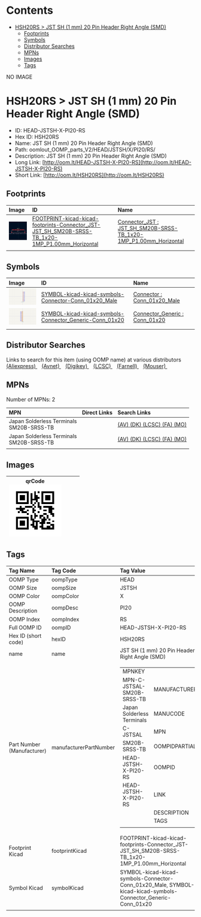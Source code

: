 



Contents
========

* [HSH20RS > JST SH (1 mm) 20 Pin Header Right Angle (SMD)](#hsh20rs--jst-sh-1-mm-20-pin-header-right-angle-smd)
	* [Footprints](#footprints)
	* [Symbols](#symbols)
	* [Distributor Searches](#distributor-searches)
	* [MPNs](#mpns)
	* [Images](#images)
	* [Tags](#tags)
  
NO IMAGE  
# HSH20RS > JST SH (1 mm) 20 Pin Header Right Angle (SMD)

- ID: HEAD-JSTSH-X-PI20-RS
- Hex ID: HSH20RS
- Name: JST SH (1 mm) 20 Pin Header Right Angle (SMD)
- Path: oomlout_OOMP_parts_V2/HEAD/JSTSH/X/PI20/RS/
- Description: JST SH (1 mm) 20 Pin Header Right Angle (SMD)
- Long Link: [http://oom.lt/HEAD-JSTSH-X-PI20-RS](http://oom.lt/HEAD-JSTSH-X-PI20-RS)
- Short Link: [http://oom.lt/HSH20RS](http://oom.lt/HSH20RS)

## Footprints
  

|Image|ID|Name|
| :--- | :--- | :--- |
|[![](https://raw.githubusercontent.com/oomlout/oomlout_OOMP_eda_V2/main/FOOTPRINT/kicad/kicad-footprints/Connector_JST/JST_SH_SM20B-SRSS-TB_1x20-1MP_P1.00mm_Horizontal/image_140.png)](https://github.com/oomlout/oomlout_OOMP_eda_V2/tree/main/FOOTPRINT/kicad/kicad-footprints/Connector_JST/JST_SH_SM20B-SRSS-TB_1x20-1MP_P1.00mm_Horizontal/)|[FOOTPRINT-kicad-kicad-footprints-Connector_JST-JST_SH_SM20B-SRSS-TB_1x20-1MP_P1.00mm_Horizontal](https://github.com/oomlout/oomlout_OOMP_eda_V2/tree/main/FOOTPRINT/kicad/kicad-footprints/Connector_JST/JST_SH_SM20B-SRSS-TB_1x20-1MP_P1.00mm_Horizontal/)|[Connector_JST : JST_SH_SM20B-SRSS-TB_1x20-1MP_P1.00mm_Horizontal](https://github.com/oomlout/oomlout_OOMP_eda_V2/tree/main/FOOTPRINT/kicad/kicad-footprints/Connector_JST/JST_SH_SM20B-SRSS-TB_1x20-1MP_P1.00mm_Horizontal/)|
||||

## Symbols
  

|Image|ID|Name|
| :--- | :--- | :--- |
|[![](https://raw.githubusercontent.com/oomlout/oomlout_OOMP_eda_V2/main/SYMBOL/kicad/kicad-symbols/Connector/Conn_01x20_Male/image_140.png)](https://github.com/oomlout/oomlout_OOMP_eda_V2/tree/main/SYMBOL/kicad/kicad-symbols/Connector/Conn_01x20_Male/)|[SYMBOL-kicad-kicad-symbols-Connector-Conn_01x20_Male](https://github.com/oomlout/oomlout_OOMP_eda_V2/tree/main/SYMBOL/kicad/kicad-symbols/Connector/Conn_01x20_Male/)|[Connector : Conn_01x20_Male](https://github.com/oomlout/oomlout_OOMP_eda_V2/tree/main/SYMBOL/kicad/kicad-symbols/Connector/Conn_01x20_Male/)|
|[![](https://raw.githubusercontent.com/oomlout/oomlout_OOMP_eda_V2/main/SYMBOL/kicad/kicad-symbols/Connector_Generic/Conn_01x20/image_140.png)](https://github.com/oomlout/oomlout_OOMP_eda_V2/tree/main/SYMBOL/kicad/kicad-symbols/Connector_Generic/Conn_01x20/)|[SYMBOL-kicad-kicad-symbols-Connector_Generic-Conn_01x20](https://github.com/oomlout/oomlout_OOMP_eda_V2/tree/main/SYMBOL/kicad/kicad-symbols/Connector_Generic/Conn_01x20/)|[Connector_Generic : Conn_01x20](https://github.com/oomlout/oomlout_OOMP_eda_V2/tree/main/SYMBOL/kicad/kicad-symbols/Connector_Generic/Conn_01x20/)|
||||

## Distributor Searches
  
Links to search for this item (using OOMP name) at various distributors  
[(Aliexpress) ](https://www.aliexpress.com/wholesale?SearchText=1117JST+SH+1+mm+20+Pin+Header+Right+Angle+SMD)&nbsp;&nbsp;&nbsp;[(Avnet) ](https://www.avnet.com/shop/us/search/JST+SH+1+mm+20+Pin+Header+Right+Angle+SMD)&nbsp;&nbsp;&nbsp;[(Digikey) ](https://www.digikey.co.uk/en/products/result?s=JST+SH+1+mm+20+Pin+Header+Right+Angle+SMD)&nbsp;&nbsp;&nbsp;[(LCSC) ](https://www.lcsc.com/search?q=JST+SH+1+mm+20+Pin+Header+Right+Angle+SMD)&nbsp;&nbsp;&nbsp;[(Farnell) ](https://uk.farnell.com/search?st=JST+SH+1+mm+20+Pin+Header+Right+Angle+SMD)&nbsp;&nbsp;&nbsp;[(Mouser) ](https://www.mouser.com/c/?q=JST+SH+1+mm+20+Pin+Header+Right+Angle+SMD)&nbsp;&nbsp;&nbsp;
## MPNs
  
Number of MPNs: 2  

|MPN|Direct Links|Search Links|
| :--- | :--- | :--- |
|Japan Solderless Terminals<br>SM20B-SRSS-TB||[(AV) ](https://www.avnet.com/shop/us/search/SM20B-SRSS-TB)[(DK) ](https://www.digikey.co.uk/products/en?keywords=SM20B-SRSS-TB)[(LCSC) ](https://www.lcsc.com/search?q=SM20B-SRSS-TB)[(FA) ](https://uk.farnell.com/search?st=SM20B-SRSS-TB)[(MO) ](https://www.mouser.com/c/?q=SM20B-SRSS-TB)|
|Japan Solderless Terminals<br>SM20B-SRSS-TB||[(AV) ](https://www.avnet.com/shop/us/search/SM20B-SRSS-TB)[(DK) ](https://www.digikey.co.uk/products/en?keywords=SM20B-SRSS-TB)[(LCSC) ](https://www.lcsc.com/search?q=SM20B-SRSS-TB)[(FA) ](https://uk.farnell.com/search?st=SM20B-SRSS-TB)[(MO) ](https://www.mouser.com/c/?q=SM20B-SRSS-TB)|
||||

## Images
  

|qrCode<br>[![](https://raw.githubusercontent.com/oomlout/oomlout_OOMP_parts_V2/main/HEAD/JSTSH/X/PI20/RS/qrCode_140.png)](https://github.com/oomlout/oomlout_OOMP_parts_V2/tree/main/HEAD/JSTSH/X/PI20/RS/qrCode.png)||||
| :---: | :---: | :---: | :---: |

## Tags
  

|Tag Name|Tag Code|Tag Value|
| :--- | :--- | :--- |
|OOMP Type|oompType|HEAD|
|OOMP Size|oompSize|JSTSH|
|OOMP Color|oompColor|X|
|OOMP Description|oompDesc|PI20|
|OOMP Index|oompIndex|RS|
|Full OOMP ID|oompID|HEAD-JSTSH-X-PI20-RS|
|Hex ID (short code)|hexID|HSH20RS|
|name|name|JST SH (1 mm) 20 Pin Header Right Angle (SMD)|
|Part Number (Manufacturer)|manufacturerPartNumber|<table><tr><td>MPNKEY</td></tr><tr><td> MPN-C-JSTSAL-SM20B-SRSS-TB</td><td> MANUFACTURER</td></tr><tr><td> Japan Solderless Terminals</td><td> MANUCODE</td></tr><tr><td> C-JSTSAL</td><td> MPN</td></tr><tr><td> SM20B-SRSS-TB</td><td> OOMPIDPARTIAL</td></tr><tr><td> HEAD-JSTSH-X-PI20-RS</td><td> OOMPID</td></tr><tr><td> HEAD-JSTSH-X-PI20-RS</td><td> LINK</td></tr><tr><td> </td><td> DESCRIPTION</td></tr><tr><td> </td><td> TAGS</td></tr><tr><td> </td></tr></table></td><td> <table><tr><td>MPNKEY</td></tr><tr><td> MPN-C-JSTSAL-SM20B-SRSS-TB</td><td> MANUFACTURER</td></tr><tr><td> Japan Solderless Terminals</td><td> MANUCODE</td></tr><tr><td> C-JSTSAL</td><td> MPN</td></tr><tr><td> SM20B-SRSS-TB</td><td> OOMPIDPARTIAL</td></tr><tr><td> HEAD-JSTSH-X-PI20-RS</td><td> OOMPID</td></tr><tr><td> HEAD-JSTSH-X-PI20-RS</td><td> LINK</td></tr><tr><td> </td><td> DESCRIPTION</td></tr><tr><td> </td><td> TAGS</td></tr><tr><td> </td></tr></table>|
|Footprint Kicad|footprintKicad|FOOTPRINT-kicad-kicad-footprints-Connector_JST-JST_SH_SM20B-SRSS-TB_1x20-1MP_P1.00mm_Horizontal|
|Symbol Kicad|symbolKicad|SYMBOL-kicad-kicad-symbols-Connector-Conn_01x20_Male, SYMBOL-kicad-kicad-symbols-Connector_Generic-Conn_01x20|
||||
